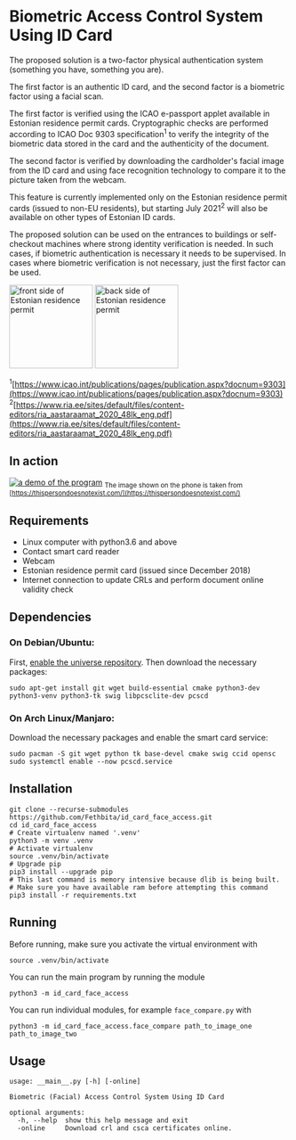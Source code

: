 # Biometric Access Control System Using ID Card

The proposed solution is a two-factor physical authentication system (something you have, something you are).

The first factor is an authentic ID card, and the second factor is a biometric factor using a facial scan.

The first factor is verified using the ICAO e-passport applet available in Estonian residence permit cards. Cryptographic checks are performed according to ICAO Doc 9303 specification<sup>1</sup> to verify the integrity of the biometric data stored in the card and the authenticity of the document.

The second factor is verified by downloading the cardholder's facial image from the ID card and using face recognition technology to compare it to the picture taken from the webcam.

This feature is currently implemented only on the Estonian residence permit cards (issued to non-EU residents), but starting July 2021<sup>2</sup> will also be available on other types of Estonian ID cards.

The proposed solution can be used on the entrances to buildings or self-checkout machines where strong identity verification is needed. In such cases, if biometric authentication is necessary it needs to be supervised. In cases where biometric verification is not necessary, just the first factor can be used.

<img src="https://www.politsei.ee/thumbs/1800x1800r/Dokumentide%20naeidised/elamisloakaart2018/elamisloakaart-2018-esikuelg.jpg" height="150" alt="front side of Estonian residence permit"> <img src="https://www.politsei.ee/thumbs/1800x1800r/Dokumentide%20naeidised/elamisloakaart2018/elamisloakaart-2018-tagakuelg.jpg?c3509c0c85" height="150" alt="back side of Estonian residence permit">

<sup>1</sup>[https://www.icao.int/publications/pages/publication.aspx?docnum=9303](https://www.icao.int/publications/pages/publication.aspx?docnum=9303)  
<sup>2</sup>[https://www.ria.ee/sites/default/files/content-editors/ria_aastaraamat_2020_48lk_eng.pdf](https://www.ria.ee/sites/default/files/content-editors/ria_aastaraamat_2020_48lk_eng.pdf)


## In action

[![a demo of the program](images/demo.gif)](https://burakcankus.com/id_card_face_access/images/demo.gif)
<sub>The image shown on the phone is taken from [https://thispersondoesnotexist.com/](https://thispersondoesnotexist.com/)</sub>


## Requirements
* Linux computer with python3.6 and above
* Contact smart card reader
* Webcam
* Estonian residence permit card (issued since December 2018)
* Internet connection to update CRLs and perform document online validity check

## Dependencies
### On Debian/Ubuntu:
First, [enable the universe repository](https://help.ubuntu.com/community/Repositories/Ubuntu).
Then download the necessary packages:
```shell
sudo apt-get install git wget build-essential cmake python3-dev python3-venv python3-tk swig libpcsclite-dev pcscd
```
### On Arch Linux/Manjaro:
Download the necessary packages and enable the smart card service:
```shell
sudo pacman -S git wget python tk base-devel cmake swig ccid opensc
sudo systemctl enable --now pcscd.service
```

## Installation
```shell
git clone --recurse-submodules https://github.com/Fethbita/id_card_face_access.git
cd id_card_face_access
# Create virtualenv named '.venv'
python3 -m venv .venv
# Activate virtualenv
source .venv/bin/activate
# Upgrade pip
pip3 install --upgrade pip
# This last command is memory intensive because dlib is being built.
# Make sure you have available ram before attempting this command
pip3 install -r requirements.txt
```

## Running

Before running, make sure you activate the virtual environment with
```shell
source .venv/bin/activate
```
You can run the main program by running the module
```shell
python3 -m id_card_face_access
```
You can run individual modules, for example `face_compare.py` with
```shell
python3 -m id_card_face_access.face_compare path_to_image_one path_to_image_two
```

## Usage
```
usage: __main__.py [-h] [-online]

Biometric (Facial) Access Control System Using ID Card

optional arguments:
  -h, --help  show this help message and exit
  -online     Download crl and csca certificates online.
```
